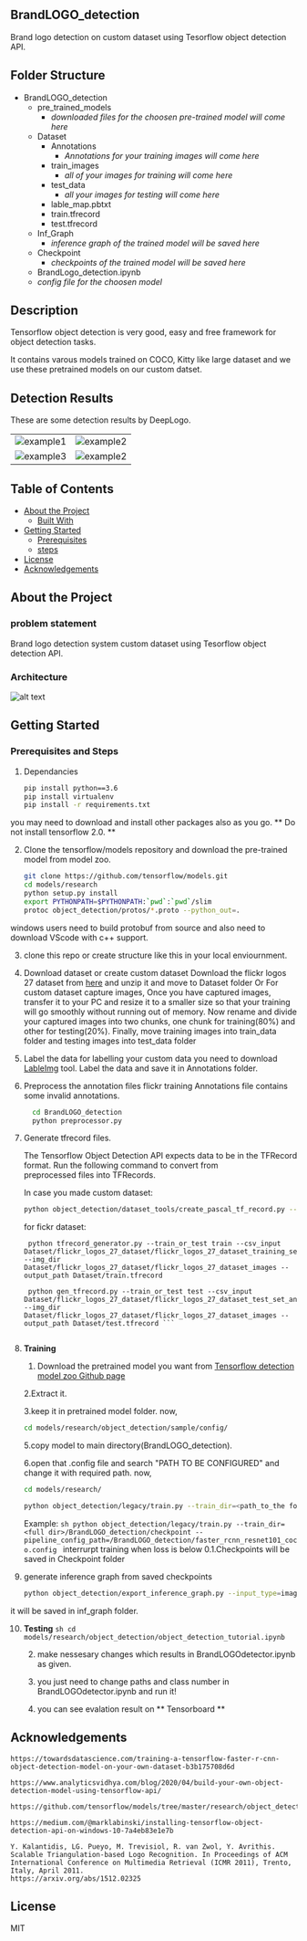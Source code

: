## BrandLOGO_detection
Brand logo detection on custom dataset using Tesorflow object detection API.

## Folder Structure
- BrandLOGO_detection
  - pre_trained_models
    - *downloaded files for the choosen pre-trained model will come here* 
  - Dataset
    - Annotations
      - *Annotations for your training images will come here*
    - train_images
      - *all of your images for training will come here*
    - test_data
      - *all your images for testing will come here*
    - lable_map.pbtxt
    - train.tfrecord
    - test.tfrecord
   - Inf_Graph
     - *inference graph of the trained model will be saved here*
   - Checkpoint
     - *checkpoints of the trained model will be saved here*
   - BrandLogo_detection.ipynb
   - *config file for the choosen model*

## Description
Tensorflow object detection is very good, easy and free framework for object detection tasks.

It contains varous models trained on COCO, Kitty like large dataset and we use these pretrained models on our custom datset.


## Detection Results

These are some detection results by DeepLogo.

|||
|---|---|
|![example1](model_results/res1.png)|![example2](model_results/res2.jpg)|
|![example3](model_results/res3.png)|![example2](model_results/sample_res4.png)|

## Table of Contents

* [About the Project](#about-the-project)
  * [Built With](#built-with)
* [Getting Started](#getting-started)
  * [Prerequisites](#prerequisites)
  * [steps](#installation)
* [License](#license)
* [Acknowledgements](#acknowledgements)

## About the Project

### problem statement
Brand logo detection system custom dataset using Tesorflow object detection API.

### Architecture
![alt text](https://www.google.com/url?sa=i&url=https%3A%2F%2Fbuilders.intel.com%2Fdocs%2Faibuilders%2Ftraffic-light-detection-using-the-tensorflow-object-detection-api.pdf&psig=AOvVaw0th9NkLb-mJAsOtc60nQFV&ust=1590845049226000&source=images&cd=vfe&ved=0CAIQjRxqFwoTCIjXr_aV2ekCFQAAAAAdAAAAABAD)

## Getting Started

### Prerequisites and Steps

1. Dependancies 
    ```sh
    pip install python==3.6
    pip install virtualenv 
    pip install -r requirements.txt
    ```
you may need to download and install other packages also as you go.
** Do not install tensorflow 2.0. **

2. Clone the tensorflow/models repository and download the pre-trained model from model zoo.
     ```sh
     git clone https://github.com/tensorflow/models.git
     cd models/research
     python setup.py install
     export PYTHONPATH=$PYTHONPATH:`pwd`:`pwd`/slim
     protoc object_detection/protos/*.proto --python_out=.
     ```
windows users need to build protobuf from source and also need to download VScode with c++ support.

3. clone this repo or create structure like this in your local enviournment.

4. Download dataset or create custom dataset
    Download the flickr logos 27 dataset from [here](http://image.ntua.gr/iva/datasets/flickr_logos/) and unzip it and move to
    Dataset folder
    Or
    For custom dataset capture images, Once you have captured images, transfer it to your PC and resize it to a smaller size 
    so that your training will go smoothly without running out of memory. Now rename and divide your captured images into two 
    chunks, one chunk for training(80%) and other for testing(20%). Finally, move training images into train_data folder and
    testing images into test_data folder
  
5. Label the data
    for labelling your custom data you need to download [LableImg](https://github.com/tzutalin/labelImg) tool.
    Label the data and save it in Annotations folder.
  
6. Preprocess the annotation files
    flickr training Annotations file contains some invalid annotations.
   ```sh
     cd BrandLOGO_detection 
     python preprocessor.py
     ```
   
7. Generate tfrecord files.

     The Tensorflow Object Detection API expects data to be in the TFRecord format. Run the following command to convert from       
     preprocessed files into TFRecords.

     In case you made custom dataset:
     ```sh
     python object_detection/dataset_tools/create_pascal_tf_record.py --data_dir=<path_to_your_dataset_directory> --annotations_dir=<name_of_annotations_directory> --output_path=<path_where_you_want_record_file_to_be_saved> --label_map_path=<path_of_label_map_file>
     ```

     for fickr dataset:
     ```
      python tfrecord_generator.py --train_or_test train --csv_input Dataset/flickr_logos_27_dataset/flickr_logos_27_dataset_training_set_annotation_cropped.txt --img_dir Dataset/flickr_logos_27_dataset/flickr_logos_27_dataset_images --output_path Dataset/train.tfrecord

      python gen_tfrecord.py --train_or_test test --csv_input Dataset/flickr_logos_27_dataset/flickr_logos_27_dataset_test_set_annotation_cropped.txt --img_dir Dataset/flickr_logos_27_dataset/flickr_logos_27_dataset_images --output_path Dataset/test.tfrecord ```
    

8. **Training** 
    1. Download the pretrained model you want from [Tensorflow detection model zoo Github page](https://github.com/tensorflow/models/blob/master/research/object_detection/g3doc/detection_model_zoo.md)

    2.Extract it.

    3.keep it in pretrained model folder. now,

    ```sh 
    cd models/research/object_detection/sample/config/
    ```

    5.copy model to main directory(BrandLOGO_detection).

    6.open that .config file and search "PATH TO BE CONFIGURED" and change it with required path. now,

    ```sh 
    cd models/research/ 

    python object_detection/legacy/train.py --train_dir=<path_to_the folder_for_saving_checkpoints> --pipeline_config_path=<path_to_config_file> 
    ```

    Example:
    ```sh python object_detection/legacy/train.py --train_dir=<full dir>/BrandLOGO_detection/checkpoint --pipeline_config_path=/BrandLOGO_detection/faster_rcnn_resnet101_coco.config ```
  interrurpt training when loss is below 0.1.Checkpoints will be saved in Checkpoint folder

9. generate inference graph from saved checkpoints

    ```sh
    python object_detection/export_inference_graph.py --input_type=image_tensor --pipeline_config_path=<path_to_config_file> --trained_checkpoint_prefix=<path to saved checkpoint> --output_directory=<path_to_the_folder_for_saving_inference_graph>
    ```
it will be saved in inf_graph folder.

10. **Testing**
    ```sh cd models/research/object_detection/object_detection_tutorial.ipynb ```

    2. make nessesary changes which results in BrandLOGOdetector.ipynb as given.

    3. you just need to change paths and class number in BrandLOGOdetector.ipynb and run it!

    4. you can see evalation result on ** Tensorboard **
  
## Acknowledgements
    https://towardsdatascience.com/training-a-tensorflow-faster-r-cnn-object-detection-model-on-your-own-dataset-b3b175708d6d

    https://www.analyticsvidhya.com/blog/2020/04/build-your-own-object-detection-model-using-tensorflow-api/

    https://github.com/tensorflow/models/tree/master/research/object_detection

    https://medium.com/@marklabinski/installing-tensorflow-object-detection-api-on-windows-10-7a4eb83e1e7b
  
    Y. Kalantidis, LG. Pueyo, M. Trevisiol, R. van Zwol, Y. Avrithis. Scalable Triangulation-based Logo Recognition. In Proceedings of ACM International Conference on Multimedia Retrieval (ICMR 2011), Trento, Italy, April 2011.
    https://arxiv.org/abs/1512.02325
  
## License
MIT
  
  


  
  


